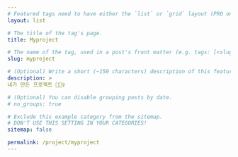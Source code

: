 ```yaml
---
# Featured tags need to have either the `list` or `grid` layout (PRO only).
layout: list

# The title of the tag's page.
title: Myproject

# The name of the tag, used in a post's front matter (e.g. tags: [<slug>]).
slug: myproject

# (Optional) Write a short (~150 characters) description of this featured tag.
description: >
내가 만든 프로젝트 🙍🏻‍♀️

# (Optional) You can disable grouping posts by date.
# no_groups: true

# Exclude this example category from the sitemap.
# DON'T USE THIS SETTING IN YOUR CATEGORIES!
sitemap: false

permalink: /project/myproject
---
```

